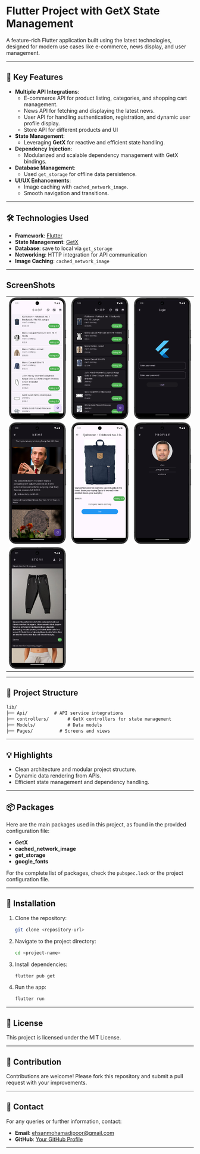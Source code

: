 
# Flutter Project with GetX State Management

A feature-rich Flutter application built using the latest technologies, designed for modern use cases like e-commerce, news display, and user management.

---

## 🚀 Key Features

- **Multiple API Integrations**:
  - E-commerce API for product listing, categories, and shopping cart management.
  - News API for fetching and displaying the latest news.
  - User API for handling authentication, registration, and dynamic user profile display.
  - Store API for different products and UI
- **State Management**:
  - Leveraging **GetX** for reactive and efficient state handling.
- **Dependency Injection**:
  - Modularized and scalable dependency management with GetX bindings.
- **Database Management**:
  - Used `get_storage` for offline data persistence.
- **UI/UX Enhancements**:
  - Image caching with `cached_network_image`.
  - Smooth navigation and transitions.

---

## 🛠️ Technologies Used

- **Framework**: [Flutter](https://flutter.dev/)
- **State Management**: [GetX](https://pub.dev/packages/get)
- **Database**: save to local via `get_storage`
- **Networking**: HTTP integration for API communication
- **Image Caching**: `cached_network_image`

---

## ScreenShots

|                               |                               |                               |
|-------------------------------|-------------------------------|-------------------------------|
| ![[homePage.jpg](screenshots/homePage.jpg)](https://github.com/OracleMatrix/practice_getx/blob/master/screenshots/homePage.png) | ![[homePageDarkMode.jpg](screenshots/homePageDarkMode.jpg)](https://github.com/OracleMatrix/practice_getx/blob/master/screenshots/homePageDarkMode.png) | ![[newsPage.jpg](screenshots/newsPage.jpg)](https://github.com/OracleMatrix/practice_getx/blob/master/screenshots/loginPage.png) |
| ![[productsDetailsPage.jpg](screenshots/productsDetailsPage.jpg)](https://github.com/OracleMatrix/practice_getx/blob/master/screenshots/newsPage.png) | ![[storePage.jpg](screenshots/storePage.jpg)](https://github.com/OracleMatrix/practice_getx/blob/master/screenshots/productsDetailsPage.png) | ![[profilePage.jpg](screenshots/profilePage.jpg)](https://github.com/OracleMatrix/practice_getx/blob/master/screenshots/profilePage.png) |
| ![[loginPage.jpg](screenshots/loginPage.jpg)](https://github.com/OracleMatrix/practice_getx/blob/master/screenshots/storePage.png) |
---

## 📂 Project Structure

```
lib/
├── Api/          # API service integrations
├── controllers/       # GetX controllers for state management
├── Models/            # Data models
├── Pages/          # Screens and views

```

---

## 💡 Highlights

- Clean architecture and modular project structure.
- Dynamic data rendering from APIs.
- Efficient state management and dependency handling.

---

## 📦 Packages

Here are the main packages used in this project, as found in the provided configuration file:

- **GetX**
- **cached_network_image**
- **get_storage**
- **google_fonts**

For the complete list of packages, check the `pubspec.lock` or the project configuration file.

---

## 📖 Installation

1. Clone the repository:
   ```bash
   git clone <repository-url>
   ```
2. Navigate to the project directory:
   ```bash
   cd <project-name>
   ```
3. Install dependencies:
   ```bash
   flutter pub get
   ```
4. Run the app:
   ```bash
   flutter run
   ```

---

## 📜 License

This project is licensed under the MIT License.

---

## 🤝 Contribution

Contributions are welcome! Please fork this repository and submit a pull request with your improvements.

---

## 📧 Contact

For any queries or further information, contact:
- **Email**: ehsanmohamadipoor@gmail.com
- **GitHub**: [Your GitHub Profile](https://github.com/oraclematrix)

---
